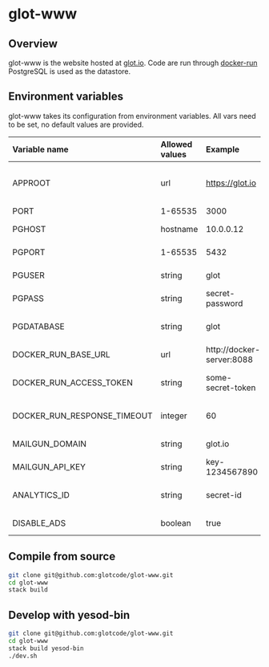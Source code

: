 glot-www
========


## Overview
glot-www is the website hosted at [glot.io](https://glot.io).
Code are run through [docker-run](https://github.com/glotcode/docker-run)
PostgreSQL is used as the datastore.


## Environment variables
glot-www takes its configuration from environment variables.
All vars need to be set, no default values are provided.


| Variable name                  | Allowed values     | Example                   | Description                                |
|:-------------------------------|:-------------------|:--------------------------|:-------------------------------------------|
| APPROOT                        | url                | https://glot.io           | Base url to where the app is hosted        |
| PORT                           | 1-65535            | 3000                      | Listen port                                |
| PGHOST                         | hostname           | 10.0.0.12                 | Postgresql host                            |
| PGPORT                         | 1-65535            | 5432                      | Postgresql port                            |
| PGUSER                         | string             | glot                      | Postgresql username                        |
| PGPASS                         | string             | secret-password           | Postgresql password                        |
| PGDATABASE                     | string             | glot                      | Postgresql database name                   |
| DOCKER_RUN_BASE_URL            | url                | http://docker-server:8088 | Url to docker-run                          |
| DOCKER_RUN_ACCESS_TOKEN        | string             | some-secret-token         | docker-run access token                    |
| DOCKER_RUN_RESPONSE_TIMEOUT    | integer            | 60                        | Seconds to wait for the response           |
| MAILGUN_DOMAIN                 | string             | glot.io                   | Mailgun domain                             |
| MAILGUN_API_KEY                | string             | key-1234567890            | Mailgun api key                            |
| ANALYTICS_ID                   | string             | secret-id                 | Google analytics id (optional)             |
| DISABLE_ADS                    | boolean            | true                      | Disable ads (optional)                     |


## Compile from source
```bash
git clone git@github.com:glotcode/glot-www.git
cd glot-www
stack build
```

## Develop with yesod-bin
```bash
git clone git@github.com:glotcode/glot-www.git
cd glot-www
stack build yesod-bin
./dev.sh
```
